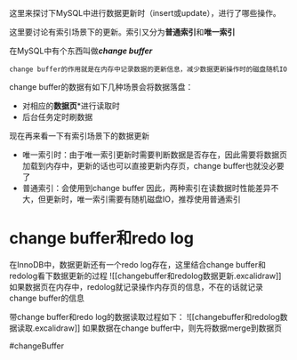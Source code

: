 这里来探讨下MySQL中进行数据更新时（insert或update），进行了哪些操作。

这里要讨论有索引场景下的更新。索引又分为**普通索引**和**唯一索引**

在MySQL中有个东西叫做***change buffer***
``` ad-note
change buffer的作用就是在内存中记录数据的更新信息，减少数据更新操作时的磁盘随机IO
```
change buffer的数据有如下几种场景会将数据落盘：
- 对相应的**数据页***进行读取时
- 后台任务定时刷数据

现在再来看一下有索引场景下的数据更新
- 唯一索引时：由于唯一索引更新时需要判断数据是否存在，因此需要将数据页加载到内存中，更新的话也可以直接更新内存页，change buffer也就没必要了
- 普通索引：会使用到change buffer
因此，两种索引在读数据时性能差异不大，但更新时，唯一索引需要有随机磁盘IO，推荐使用普通索引

# change buffer和redo log
在InnoDB中，数据更新还有一个redo log存在，这里结合change buffer和redolog看下数据更新的过程
![[changebuffer和redolog数据更新.excalidraw]]
如果数据页在内存中，redolog就记录操作内存页的信息，不在的话就记录change buffer的信息

带change buffer和redo log的数据读取过程如下：
![[changebuffer和redolog数据读取.excalidraw]]
如果数据在change buffer中，则先将数据merge到数据页


#changeBuffer